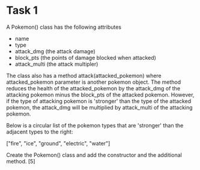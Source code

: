 # Task 1
A Pokemon() class has the following attributes
- name
- type
- attack_dmg (the attack damage)
- block_pts (the points of damage blocked when attacked)
- attack_multi (the attack multipler)

The class also has a method attack(attacked_pokemon) where attacked_pokemon parameter is another pokemon object. 
The method reduces the health of the attacked_pokemon by the attack_dmg of the attacking pokemon minus the block_pts of the attacked pokemon.
However, if the type of attacking pokemon is 'stronger' than the type of the attacked pokemon, the attack_dmg will be multiplied by attack_multi of the attacking pokemon.

Below is a circular list of the pokemon types that are 'stronger' than the adjacent types to the right: 

["fire", "ice", "ground", "electric", "water"]

Create the Pokemon() class and add the constructor and the additional method. [5]
